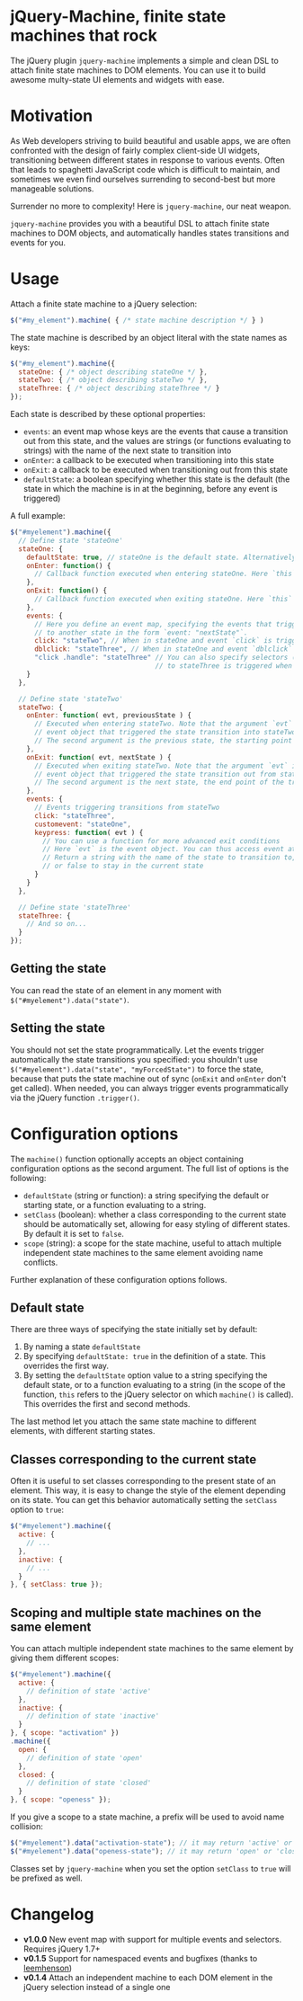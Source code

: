 jQuery-Machine, finite state machines that rock
===============================================

The jQuery plugin `jquery-machine` implements a simple and clean DSL to attach finite state machines to DOM elements. You can use it to build awesome multy-state UI elements and widgets with ease.


Motivation
==========

As Web developers striving to build beautiful and usable apps, we are often confronted with the design of fairly complex client-side UI widgets, transitioning between different states in response to various events. Often that leads to spaghetti JavaScript code which is difficult to maintain, and sometimes we even find ourselves surrending to second-best but more manageable solutions.

Surrender no more to complexity! Here is `jquery-machine`, our neat weapon.

`jquery-machine` provides you with a beautiful DSL to attach finite state machines to DOM objects, and automatically handles states transitions and events for you.


Usage
=====

Attach a finite state machine to a jQuery selection:

```javascript
$("#my_element").machine( { /* state machine description */ } )
```

The state machine is described by an object literal with the state names as keys:

```javascript
$("#my_element").machine({
  stateOne: { /* object describing stateOne */ },
  stateTwo: { /* object describing stateTwo */ },
  stateThree: { /* object describing stateThree */ }
});
```

Each state is described by these optional properties:

  - `events`: an event map whose keys are the events that cause a transition out from this state, and the values are strings (or functions evaluating to strings) with the name of the next state to transition into
  - `onEnter`: a callback to be executed when transitioning into this state
  - `onExit`: a callback to be executed when transitioning out from this state
  - `defaultState`: a boolean specifying whether this state is the default (the state in which the machine is in at the beginning, before any event is triggered)

A full example:

```javascript
$("#myelement").machine({
  // Define state 'stateOne'
  stateOne: {
    defaultState: true, // stateOne is the default state. Alternatively, just call the default state "defaultState"
    onEnter: function() {
      // Callback function executed when entering stateOne. Here `this` is $("#myelement")
    },
    onExit: function() {
      // Callback function executed when exiting stateOne. Here `this` is $("#myelement")
    },
    events: {
      // Here you define an event map, specifying the events that trigger a transition from stateOne
      // to another state in the form `event: "nextState"`.
      click: "stateTwo", // When in stateOne and event `click` is triggered, state transitions to stateTwo
      dblclick: "stateThree", // When in stateOne and event `dblclick` is triggered, state transitions to stateThree
      "click .handle": "stateThree" // You can also specify selectors (in this case the transition
                                    // to stateThree is triggered when element of class handle is clicked)
    }
  },

  // Define state 'stateTwo'
  stateTwo: {
    onEnter: function( evt, previousState ) {
      // Executed when entering stateTwo. Note that the argument `evt` is the
      // event object that triggered the state transition into stateTwo.
      // The second argument is the previous state, the starting point of the transition.
    },
    onExit: function( evt, nextState ) {
      // Executed when exiting stateTwo. Note that the argument `evt` is the
      // event object that triggered the state transition out from stateTwo.
      // The second argument is the next state, the end point of the transition.
    },
    events: {
      // Events triggering transitions from stateTwo
      click: "stateThree",
      customevent: "stateOne",
      keypress: function( evt ) {
        // You can use a function for more advanced exit conditions
        // Here `evt` is the event object. You can thus access event attributes like `evt.which`, etc.
        // Return a string with the name of the state to transition to,
        // or false to stay in the current state
      }
    }
  },

  // Define state 'stateThree'
  stateThree: {
    // And so on...
  }
});
```

Getting the state
-----------------

You can read the state of an element in any moment with `$("#myelement").data("state")`.


Setting the state
-----------------

You should not set the state programmatically. Let the events trigger automatically the state transitions you specified: you shouldn't use `$("#myelement").data("state", "myForcedState")` to force the state, because that puts the state machine out of sync (`onExit` and `onEnter` don't get called). When needed, you can always trigger events programmatically via the jQuery function `.trigger()`.


Configuration options
=====================

The `machine()` function optionally accepts an object containing configuration options as the second argument. The full list of options is the following:

* `defaultState` (string or function): a string specifying the default or starting state, or a function evaluating to a string.
* `setClass` (boolean): whether a class corresponding to the current state should be automatically set, allowing for easy styling of different states. By default it is set to `false`.
* `scope` (string): a scope for the state machine, useful to attach multiple independent state machines to the same element avoiding name conflicts.

Further explanation of these configuration options follows.


Default state
-------------

There are three ways of specifying the state initially set by default:

1. By naming a state `defaultState`
2. By specifying `defaultState: true` in the definition of a state. This overrides the first way.
3. By setting the `defaultState` option value to a string specifying the default state, or to a function evaluating to a string (in the scope of the function, `this` refers to the jQuery selector on which `machine()` is called). This overrides the first and second methods.

The last method let you attach the same state machine to different elements, with different starting states.


Classes corresponding to the current state
------------------------------------------

Often it is useful to set classes corresponding to the present state of an element. This way, it is easy to change the style of the element depending on its state. You can get this behavior automatically setting the `setClass` option to `true`:

```javascript
$("#myelement").machine({
  active: {
    // ...
  },
  inactive: {
    // ...
  }
}, { setClass: true });
```


Scoping and multiple state machines on the same element
-------------------------------------------------------

You can attach multiple independent state machines to the same element by giving them different scopes:

```javascript
$("#myelement").machine({
  active: {
    // definition of state 'active'
  },
  inactive: {
    // definition of state 'inactive'
  }
}, { scope: "activation" })
.machine({
  open: {
    // definition of state 'open'
  },
  closed: {
    // definition of state 'closed'
  }
}, { scope: "openess" });
```

If you give a scope to a state machine, a prefix will be used to avoid name collision:

```javascript
$("#myelement").data("activation-state"); // it may return 'active' or 'inactive'
$("#myelement").data("openess-state"); // it may return 'open' or 'closed'
```

Classes set by `jquery-machine` when you set the option `setClass` to `true` will be prefixed as well.


Changelog
=========

- **v1.0.0** New event map with support for multiple events and selectors. Requires jQuery 1.7+
- **v0.1.5** Support for namespaced events and bugfixes (thanks to [leemhenson](https://github.com/leemhenson))
- **v0.1.4** Attach an independent machine to each DOM element in the jQuery selection instead of a single one
